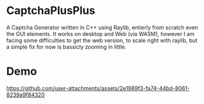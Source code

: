# CaptchaPlusPlus

A Captcha Generator written in C++ using Raylib, entierly from scratch even the GUI elements.
It works on desktop and Web (via WASM), however I am facing some difficulties to get the web version,
to scale right with raylib, but a simple fix for now is bassicly zooming in little. 

# Demo

https://github.com/user-attachments/assets/2e1989f3-fa74-44bd-8061-8239a9f84320